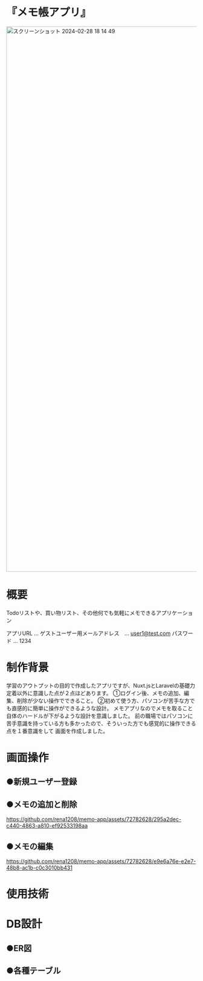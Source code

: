 # 『メモ帳アプリ』<br>
<img width="1440" alt="スクリーンショット 2024-02-28 18 14 49" src="https://github.com/rena1208/memo-app/assets/72782628/87c6dfce-8a3f-45c6-bb58-cab99091afed">

# 概要<br>
Todoリストや、買い物リスト、その他何でも気軽にメモできるアプリケーション

アプリURL               ...
ゲストユーザー用メールアドレス　... user1@test.com
パスワード               ... 1234

# 制作背景
学習のアウトプットの目的で作成したアプリですが、Nuxt.jsとLaravelの基礎力定着以外に意識した点が２点ほどあります。
①ログイン後、メモの追加、編集、削除が少ない操作でできること。
②初めて使う方、パソコンが苦手な方でも直感的に簡単に操作ができるような設計。
メモアプリなのでメモを取ること自体のハードルが下がるような設計を意識しました。
前の職場ではパソコンに苦手意識を持っている方も多かったので、そういった方でも感覚的に操作できる点を１番意識をして
画面を作成しました。





# 画面操作
## ●新規ユーザー登録





## ●メモの追加と削除
https://github.com/rena1208/memo-app/assets/72782628/295a2dec-c440-4863-a810-ef92533198aa
## ●メモの編集
https://github.com/rena1208/memo-app/assets/72782628/e9e6a76e-e2e7-48b8-ac1b-c0c3010bb431
# 使用技術

# DB設計
## ●ER図





## ●各種テーブル

